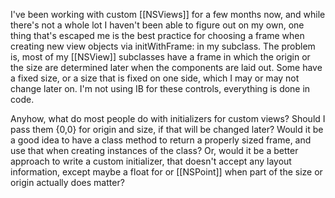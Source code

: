 

I've been working with custom [[NSViews]] for a few months now, and while there's not a whole lot I haven't been able to figure out on my own, one thing that's escaped me is the best practice for choosing a frame when creating new view objects via initWithFrame: in my subclass. The problem is, most of my [[NSView]] subclasses have a frame in which the origin or the size are determined later when the components are laid out. Some have a fixed size, or a size that is fixed on one side, which I may or may not change later on. I'm not using IB for these controls, everything is done in code. 

Anyhow, what do most people do with initializers for custom views? Should I pass them {0,0} for origin and size, if that will be changed later? Would it be a good idea to have a class method to return a properly sized frame, and use that when creating instances of the class? Or, would it be a better approach to write a custom initializer, that doesn't accept any layout information, except maybe a float for or [[NSPoint]] when part of the size or origin actually does matter?